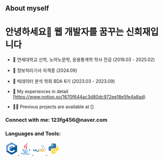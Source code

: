 ## About myself

<h1 align= "left">안녕하세요👋 웹 개발자를 꿈꾸는 신희재입니다</h1>

- 📝 연세대학교 신학, 노어노문학, 응용통계학 학사 전공 (2019.03 - 2025.02)

- 🔭 정보처리기사 자격증 (2024.09)

- 🌱 빅데이터 분석 학회 BDA 6기 (2023.03 - 2023.09) 

- 📄 My experiences in detail [https://www.notion.so/1670f644ac3d80dc972ee18e5fe4a8ad)
  
- 👨‍💻 Previous projects are available at []

<h3 align="left">Connect with me: 123fg456@naver.com</h3>
<p align="left">
</p>

<h3 align="left">Languages and Tools:</h3>
<p align="left"> <a href="https://www.cprogramming.com/" target="_blank" rel="noreferrer"> <img src="https://raw.githubusercontent.com/devicons/devicon/master/icons/c/c-original.svg" alt="c" width="40" height="40"/> </a> <a href="https://www.java.com" target="_blank" rel="noreferrer"> <img src="https://raw.githubusercontent.com/devicons/devicon/master/icons/java/java-original.svg" alt="java" width="40" height="40"/> </a> <a href="https://www.mysql.com/" target="_blank" rel="noreferrer"> <img src="https://raw.githubusercontent.com/devicons/devicon/master/icons/mysql/mysql-original-wordmark.svg" alt="mysql" width="40" height="40"/> </a> <a href="https://www.python.org" target="_blank" rel="noreferrer"> <img src="https://raw.githubusercontent.com/devicons/devicon/master/icons/python/python-original.svg" alt="python" width="40" height="40"/> </a> </p>
